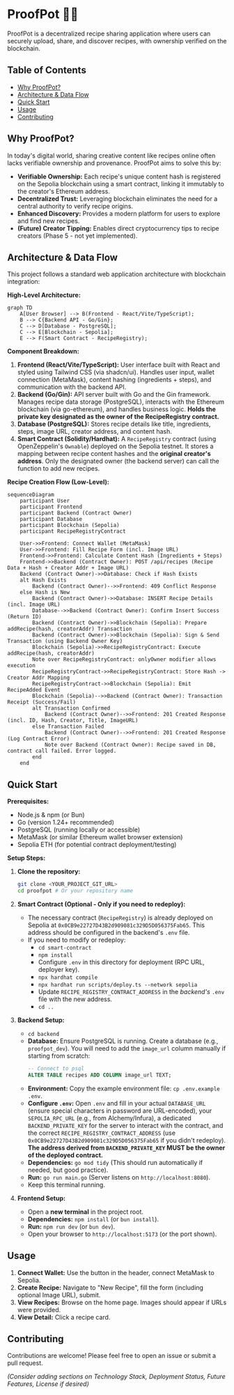 # ProofPot 🍲🌿

ProofPot is a decentralized recipe sharing application where users can securely upload, share, and discover recipes, with ownership verified on the blockchain.

## Table of Contents

- [Why ProofPot?](#why-proofpot)
- [Architecture & Data Flow](#architecture--data-flow)
- [Quick Start](#quick-start)
- [Usage](#usage)
- [Contributing](#contributing)

## Why ProofPot?

In today's digital world, sharing creative content like recipes online often lacks verifiable ownership and provenance. ProofPot aims to solve this by:

*   **Verifiable Ownership:** Each recipe's unique content hash is registered on the Sepolia blockchain using a smart contract, linking it immutably to the creator's Ethereum address.
*   **Decentralized Trust:** Leveraging blockchain eliminates the need for a central authority to verify recipe origins.
*   **Enhanced Discovery:** Provides a modern platform for users to explore and find new recipes.
*   **(Future) Creator Tipping:** Enables direct cryptocurrency tips to recipe creators (Phase 5 - not yet implemented).

## Architecture & Data Flow

This project follows a standard web application architecture with blockchain integration:

**High-Level Architecture:**

```mermaid
graph TD
    A[User Browser] --> B(Frontend - React/Vite/TypeScript);
    B --> C{Backend API - Go/Gin};
    C --> D[Database - PostgreSQL];
    C --> E[Blockchain - Sepolia];
    E --> F(Smart Contract - RecipeRegistry);
```

**Component Breakdown:**

1.  **Frontend (React/Vite/TypeScript):** User interface built with React and styled using Tailwind CSS (via shadcn/ui). Handles user input, wallet connection (MetaMask), content hashing (ingredients + steps), and communication with the backend API.
2.  **Backend (Go/Gin):** API server built with Go and the Gin framework. Manages recipe data storage (PostgreSQL), interacts with the Ethereum blockchain (via go-ethereum), and handles business logic. **Holds the private key designated as the owner of the RecipeRegistry contract.**
3.  **Database (PostgreSQL):** Stores recipe details like title, ingredients, steps, image URL, creator address, and content hash.
4.  **Smart Contract (Solidity/Hardhat):** A `RecipeRegistry` contract (using OpenZeppelin's `Ownable`) deployed on the Sepolia testnet. It stores a mapping between recipe content hashes and the **original creator's address**. Only the designated owner (the backend server) can call the function to add new recipes.

**Recipe Creation Flow (Low-Level):**

```mermaid
sequenceDiagram
    participant User
    participant Frontend
    participant Backend (Contract Owner)
    participant Database
    participant Blockchain (Sepolia)
    participant RecipeRegistryContract

    User->>Frontend: Connect Wallet (MetaMask)
    User->>Frontend: Fill Recipe Form (incl. Image URL)
    Frontend->>Frontend: Calculate Content Hash (Ingredients + Steps)
    Frontend->>Backend (Contract Owner): POST /api/recipes (Recipe Data + Hash + Creator Addr + Image URL)
    Backend (Contract Owner)->>Database: Check if Hash Exists
    alt Hash Exists
        Backend (Contract Owner)-->>Frontend: 409 Conflict Response
    else Hash is New
        Backend (Contract Owner)->>Database: INSERT Recipe Details (incl. Image URL)
        Database-->>Backend (Contract Owner): Confirm Insert Success (Return ID)
        Backend (Contract Owner)->>Blockchain (Sepolia): Prepare addRecipe(hash, creatorAddr) Transaction
        Backend (Contract Owner)->>Blockchain (Sepolia): Sign & Send Transaction (using Backend Owner Key)
        Blockchain (Sepolia)->>RecipeRegistryContract: Execute addRecipe(hash, creatorAddr)
        Note over RecipeRegistryContract: onlyOwner modifier allows execution
        RecipeRegistryContract->>RecipeRegistryContract: Store Hash -> Creator Addr Mapping
        RecipeRegistryContract->>Blockchain (Sepolia): Emit RecipeAdded Event
        Blockchain (Sepolia)-->>Backend (Contract Owner): Transaction Receipt (Success/Fail)
        alt Transaction Confirmed
            Backend (Contract Owner)-->>Frontend: 201 Created Response (incl. ID, Hash, Creator, Title, ImageURL)
        else Transaction Failed
            Backend (Contract Owner)-->>Frontend: 201 Created Response (Log Contract Error)
            Note over Backend (Contract Owner): Recipe saved in DB, contract call failed. Error logged.
        end
    end
```

## Quick Start

**Prerequisites:**

*   Node.js & npm (or Bun)
*   Go (version 1.24+ recommended)
*   PostgreSQL (running locally or accessible)
*   MetaMask (or similar Ethereum wallet browser extension)
*   Sepolia ETH (for potential contract deployment/testing)

**Setup Steps:**

1.  **Clone the repository:**
    ```bash
    git clone <YOUR_PROJECT_GIT_URL>
    cd proofpot # Or your repository name
    ```

2.  **Smart Contract (Optional - Only if you need to redeploy):**
    *   The necessary contract (`RecipeRegistry`) is already deployed on Sepolia at `0x0CB9e22727D43B2d909081c329D5D056375Fab65`. This address should be configured in the backend's `.env` file.
    *   If you need to modify or redeploy:
        *   `cd smart-contract`
        *   `npm install`
        *   Configure `.env` in this directory for deployment (RPC URL, deployer key).
        *   `npx hardhat compile`
        *   `npx hardhat run scripts/deploy.ts --network sepolia`
        *   Update `RECIPE_REGISTRY_CONTRACT_ADDRESS` in the *backend's* `.env` file with the new address.
        *   `cd ..`

3.  **Backend Setup:**
    *   `cd backend`
    *   **Database:** Ensure PostgreSQL is running. Create a database (e.g., `proofpot_dev`). You will need to add the `image_url` column manually if starting from scratch:
        ```sql
        -- Connect to psql
        ALTER TABLE recipes ADD COLUMN image_url TEXT;
        ```
    *   **Environment:** Copy the example environment file: `cp .env.example .env`.
    *   **Configure `.env`:** Open `.env` and fill in your actual `DATABASE_URL` (ensure special characters in password are URL-encoded), your `SEPOLIA_RPC_URL` (e.g., from Alchemy/Infura), a dedicated `BACKEND_PRIVATE_KEY` for the server to interact with the contract, and the correct `RECIPE_REGISTRY_CONTRACT_ADDRESS` (use `0x0CB9e22727D43B2d909081c329D5D056375Fab65` if you didn't redeploy). **The address derived from `BACKEND_PRIVATE_KEY` MUST be the owner of the deployed contract.**
    *   **Dependencies:** `go mod tidy` (This should run automatically if needed, but good practice).
    *   **Run:** `go run main.go` (Server listens on `http://localhost:8080`).
    *   Keep this terminal running.

4.  **Frontend Setup:**
    *   Open a **new terminal** in the project root.
    *   **Dependencies:** `npm install` (or `bun install`).
    *   **Run:** `npm run dev` (or `bun dev`).
    *   Open your browser to `http://localhost:5173` (or the port shown).

## Usage

1.  **Connect Wallet:** Use the button in the header, connect MetaMask to Sepolia.
2.  **Create Recipe:** Navigate to "New Recipe", fill the form (including optional Image URL), submit.
3.  **View Recipes:** Browse on the home page. Images should appear if URLs were provided.
4.  **View Detail:** Click a recipe card.

## Contributing

Contributions are welcome! Please feel free to open an issue or submit a pull request.

*(Consider adding sections on Technology Stack, Deployment Status, Future Features, License if desired)*
